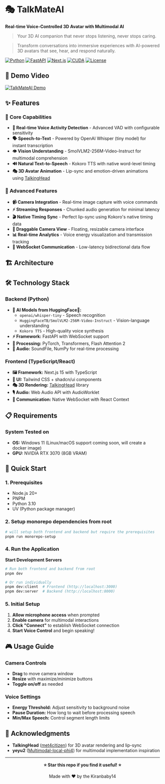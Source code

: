 # 🎭 TalkMateAI

**Real-time Voice-Controlled 3D Avatar with Multimodal AI**

> Your 3D AI companion that never stops listening, never stops caring. 

> Transform conversations into immersive experiences with AI-powered 3D avatars that see, hear, and respond naturally.

[![Python](https://img.shields.io/badge/Python-3.10-blue.svg)](https://python.org)
[![FastAPI](https://img.shields.io/badge/FastAPI-0.115+-green.svg)](https://fastapi.tiangolo.com)
[![Next.js](https://img.shields.io/badge/Next.js-15+-black.svg)](https://nextjs.org)
[![CUDA](https://img.shields.io/badge/CUDA-12.4-76B900.svg)](https://developer.nvidia.com/cuda-toolkit)
[![License](https://img.shields.io/badge/License-MIT-yellow.svg)](LICENSE)


## 🎥 Demo Video

[![TalkMateAI Demo](https://img.youtube.com/vi/dE_8TXmp2Sk/maxresdefault.jpg)](https://www.youtube.com/watch?v=dE_8TXmp2Sk)

## ✨ Features

### 🎯 **Core Capabilities**
- **🎤 Real-time Voice Activity Detection** - Advanced VAD with configurable sensitivity
- **🗣️ Speech-to-Text** - Powered by OpenAI Whisper (tiny model) for instant transcription
- **👁️ Vision Understanding** - SmolVLM2-256M-Video-Instruct for multimodal comprehension
- **🔊 Natural Text-to-Speech** - Kokoro TTS with native word-level timing
- **🎭 3D Avatar Animation** - Lip-sync and emotion-driven animations using [TalkingHead](https://github.com/met4citizen/TalkingHead)

### 🚀 **Advanced Features**
- **📹 Camera Integration** - Real-time image capture with voice commands
- **⚡ Streaming Responses** - Chunked audio generation for minimal latency
- **🎬 Native Timing Sync** - Perfect lip-sync using Kokoro's native timing data
- **🎨 Draggable Camera View** - Floating, resizable camera interface
- **📊 Real-time Analytics** - Voice energy visualization and transmission tracking
- **🔄 WebSocket Communication** - Low-latency bidirectional data flow

## 🏗️ Architecture


## 🛠️ Technology Stack

### Backend (Python)
- **🧠 AI Models from HuggingFace🤗:**
  - `openai/whisper-tiny` - Speech recognition
  - `HuggingFaceTB/SmolVLM2-256M-Video-Instruct` - Vision-language understanding
  - `Kokoro TTS` - High-quality voice synthesis
- **⚡ Framework:** FastAPI with WebSocket support
- **🔧 Processing:** PyTorch, Transformers, Flash Attention 2
- **🎵 Audio:** SoundFile, NumPy for real-time processing

### Frontend (TypeScript/React)
- **🖼️ Framework:** Next.js 15 with TypeScript
- **🎨 UI:** Tailwind CSS + shadcn/ui components
- **🎭 3D Rendering:** [TalkingHead](https://github.com/met4citizen/TalkingHead) library
- **🎙️ Audio:** Web Audio API with AudioWorklet
- **📡 Communication:** Native WebSocket with React Context

## 📋 Requirements

### System Tested on
- **OS:** Windows 11 (Linux/macOS support coming soon, will create a docker image)
- **GPU:** NVIDIA RTX 3070 (8GB VRAM)

## 🚀 Quick Start

### 1. Prerequisites
- Node.js 20+
- PNPM
- Python 3.10
- UV (Python package manager)


### 2. **Setup monorepo dependencies from root**
```bash
# will setup both frontend and backend but require the prerequisites
pnpm run monorepo-setup
```

### 4. Run the Application

 **Start Development Servers**
```bash
# Run both frontend and backend from root
pnpm dev

# Or run individually
pnpm dev:client  # Frontend (http://localhost:3000)
pnpm dev:server  # Backend (http://localhost:8000)
```

### 5. Initial Setup
1. **Allow microphone access** when prompted
2. **Enable camera** for multimodal interactions
3. **Click "Connect"** to establish WebSocket connection
4. **Start Voice Control** and begin speaking!

## 🎮 Usage Guide

### Camera Controls
- **Drag** to move camera window
- **Resize** with maximize/minimize buttons
- **Toggle on/off** as needed

### Voice Settings
- **Energy Threshold:** Adjust sensitivity to background noise
- **Pause Duration:** How long to wait before processing speech
- **Min/Max Speech:** Control segment length limits


## 🙏 Acknowledgments

- **TalkingHead** ([met4citizen](https://github.com/met4citizen/TalkingHead)) for 3D avatar rendering and lip-sync
- **yeyu2** ([Multimodal-local-phi4](https://github.com/yeyu2/Youtube_demos/tree/main/Multimodal-local-phi4)) for multimodal implementation inspiration



---

<div align="center">

**⭐ Star this repo if you find it useful! ⭐**

Made with ❤️ by the Kiranbaby14

</div>

